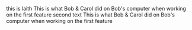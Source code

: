 this is laith
This is what Bob & Carol did on Bob's computer when working on the first feature
second text This is what Bob & Carol did on Bob's computer when working on the first feature
